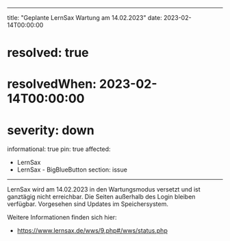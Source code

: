 
---
title: "Geplante LernSax Wartung am 14.02.2023"
date: 2023-02-14T00:00:00
# resolved: true
# resolvedWhen: 2023-02-14T00:00:00
# severity: down
informational: true
pin: true 
affected:
- LernSax
- LernSax - BigBlueButton
section: issue
---

LernSax wird am 14.02.2023 in den Wartungsmodus versetzt und ist ganztägig nicht erreichbar. Die Seiten außerhalb des Login bleiben verfügbar. Vorgesehen sind Updates im Speichersystem.

Weitere Informationen finden sich hier:

* https://www.lernsax.de/wws/9.php#/wws/status.php
